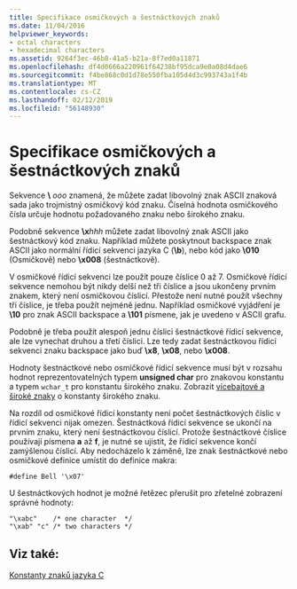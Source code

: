 ```yaml
---
title: Specifikace osmičkových a šestnáctkových znaků
ms.date: 11/04/2016
helpviewer_keywords:
- octal characters
- hexadecimal characters
ms.assetid: 9264f3ec-46b8-41a5-b21a-8f7ed0a11871
ms.openlocfilehash: df4d0666a220961f64238bf95dca9e0a08d4dae6
ms.sourcegitcommit: f4be868c0d1d78e550fba105d4d3c993743a1f4b
ms.translationtype: MT
ms.contentlocale: cs-CZ
ms.lasthandoff: 02/12/2019
ms.locfileid: "56148930"
---
```

# <a name="octal-and-hexadecimal-character-specifications"></a>Specifikace osmičkových a šestnáctkových znaků

Sekvence **\\** <em>ooo</em> znamená, že můžete zadat libovolný znak ASCII znaková sada jako trojmístný osmičkový kód znaku. Číselná hodnota osmičkového čísla určuje hodnotu požadovaného znaku nebo širokého znaku.

Podobně sekvence **\x**<em>hhh</em> můžete zadat libovolný znak ASCII jako šestnáctkový kód znaku. Například můžete poskytnout backspace znak ASCII jako normální řídicí sekvenci jazyka C (**\b**), nebo kód jako **\010** (Osmičkově) nebo **\x008** (šestnáctkově).

V osmičkové řídicí sekvenci lze použít pouze číslice 0 až 7. Osmičkové řídicí sekvence nemohou být nikdy delší než tři číslice a jsou ukončeny prvním znakem, který není osmičkovou číslicí. Přestože není nutné použít všechny tři číslice, je třeba použít nejméně jednu. Například osmičkové vyjádření je **\10** pro znak ASCII backspace a **\101** písmene, jak je uvedeno v ASCII grafu.

Podobně je třeba použít alespoň jednu číslici šestnáctkové řídicí sekvence, ale lze vynechat druhou a třetí číslici. Lze tedy zadat šestnáctkovou řídicí sekvenci znaku backspace jako buď **\x8**, **\x08**, nebo **\x008**.

Hodnoty šestnáctkové nebo osmičkové řídicí sekvence musí být v rozsahu hodnot reprezentovatelných typem **unsigned char** pro znakovou konstantu a typem `wchar_t` pro konstantu širokého znaku. Zobrazit [vícebajtové a široké znaky](../c-language/multibyte-and-wide-characters.md) o konstanty širokého znaku.

Na rozdíl od osmičkové řídicí konstanty není počet šestnáctkových číslic v řídicí sekvenci nijak omezen. Šestnáctková řídicí sekvence se ukončí na prvním znaku, který není šestnáctkovou číslicí. Protože šestnáctkové číslice používají písmena **a** až **f**, je nutné se ujistit, že řídicí sekvence končí zamýšlenou číslicí. Aby nedocházelo k záměně, lze znak šestnáctkové nebo osmičkové definice umístit do definice makra:

```
#define Bell '\x07'
```

U šestnáctkových hodnot je možné řetězec přerušit pro zřetelné zobrazení správné hodnoty:

```
"\xabc"    /* one character  */
"\xab" "c" /* two characters */
```

## <a name="see-also"></a>Viz také:

[Konstanty znaků jazyka C](../c-language/c-character-constants.md)
